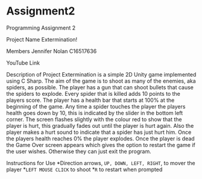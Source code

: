 ﻿# Assignment2
Programming Assignment 2

Project Name
Extermination!

Members
Jennifer Nolan C16517636

YouTube Link

Description of Project
Extermination is a simple 2D Unity game implemented using C Sharp. The aim of the game is to shoot as many of the enemies, aka spiders, as possible. The player has a gun that can shoot bullets that cause the spiders to explode. Every spider that is killed adds 10 points to the players score. The player has a health bar that starts at 100% at the beginning of the game. Any time a spider touches the player the players health goes down by 10, this is indicated by the slider in the bottom left corner. The screen flashes slightly with the colour red to show that the player is hurt, this gradually fades out until the player is hurt again. Also the player makes a hurt sound to indicate that a spider has just hurt him. Once the players health reaches 0% the player explodes. Once the player is dead the Game Over screen appears which gives the option to restart the game if the user wishes. Otherwise they can just exit the program.

Instructions for Use
*Direction arrows, ```UP, DOWN, LEFT, RIGHT```, to mover the player
*```LEFT MOUSE CLICK``` to shoot
*```R``` to restart when prompted
